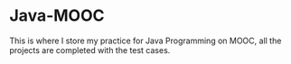 # Java-MOOC

This is where I store my practice for Java Programming on MOOC, all the projects are completed with the test cases.
